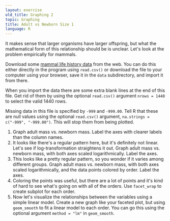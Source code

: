 ```yaml
---
layout: exercise
old_title: Graphing 2
topic: Graphing
title: Adult vs Newborn Size 1
language: R
---
```


It makes sense that larger organisms have larger offspring, but what the
mathematical form of this relationship should be is unclear. Let's look at the
problem empirically for mammals.

Download some
[mammal life history data](http://esapubs.org/archive/ecol/E084/093/Mammal_lifehistories_v2.txt) from the web. 
You can do this either directly in the program using `read.csv()` or download 
the file to your computer using your browser, save it in the `data`
subdirectory, and import it from there.

When you import the data there are some extra blank lines at
the end of this file. Get rid of them by using the optional `read.csv()`
argument `nrows = 1440` to select the valid 1440 rows.

Missing data in this file is specified by `-999` and `-999.00`. Tell R that
these are null values using the optional `read.csv()` argument,
`na.strings = c("-999", "-999.00")`. This will stop them from being plotted.

1. Graph adult mass vs. newborn mass. Label the axes with clearer labels than
   the column names.
2. It looks like there's a regular pattern here, but it's definitely not
   linear. Let's see if log-transformation straightens it out. Graph adult mass
   vs. newborn mass, with both axes scaled logarithmically. Label the axes.
3. This looks like a pretty regular pattern, so you wonder if it varies among
   different groups. Graph adult mass vs. newborn mass, with both axes scaled
   logarithmically, and the data points colored by order. Label the axes.
4. Coloring the points was useful, but there are a lot of points and it's kind
   of hard to see what's going on with all of the orders. Use `facet_wrap` to
   create subplot for each order.
5. Now let's visualize the relationships between the variables using a simple
   linear model. Create a new graph like your faceted plot, but using
   `geom_smooth` to fit a linear model to each order. You can go this using the
   optional argument `method = "lm"` in `geom_smooth`.

